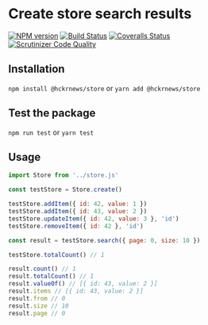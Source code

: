# Create store search results

[![NPM version][npm-image]][npm-url] [![Build Status][travis-image]][travis-url] [![Coveralls Status][coveralls-image]][coveralls-url] [![Scrutinizer Code Quality][scrutinizer-image]][scrutinizer-url]

## Installation

`npm install @hckrnews/store`
or
`yarn add @hckrnews/store`

## Test the package

`npm run test`
or
`yarn test`

## Usage

```javascript
import Store from '../store.js'

const testStore = Store.create()

testStore.addItem({ id: 42, value: 1 })
testStore.addItem({ id: 43, value: 2 })
testStore.updateItem({ id: 42, value: 3 }, 'id')
testStore.removeItem({ id: 42 }, 'id')

const result = testStore.search({ page: 0, size: 10 })

testStore.totalCount() // 1

result.count() // 1 
result.totalCount() // 1 
result.valueOf() // [{ id: 43, value: 2 }]
result.items // [{ id: 43, value: 2 }]
result.from // 0
result.size // 10
result.page // 0
```

[npm-url]: https://www.npmjs.com/package/@hckrnews/store
[npm-image]: https://img.shields.io/npm/v/@hckrnews/store.svg
[travis-url]: https://sonarcloud.io/summary/new_code?id=hckrnews_store
[travis-image]: https://sonarcloud.io/api/project_badges/measure?project=hckrnews_store&metric=alert_status
[coveralls-url]: https://sonarcloud.io/component_measures?id=hckrnews_store&metric=new_coverage&view=list
[coveralls-image]: https://sonarcloud.io/api/project_badges/measure?project=hckrnews_store&metric=coverage
[scrutinizer-url]: https://scrutinizer-ci.com/g/hckrnews/store/?branch=main
[scrutinizer-image]: https://scrutinizer-ci.com/g/hckrnews/store/badges/quality-score.png?b=main
